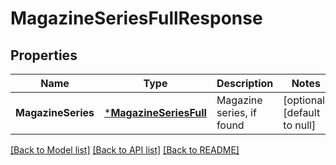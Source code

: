 # MagazineSeriesFullResponse

## Properties
Name | Type | Description | Notes
------------ | ------------- | ------------- | -------------
**MagazineSeries** | [***MagazineSeriesFull**](MagazineSeriesFull.md) | Magazine series, if found | [optional] [default to null]

[[Back to Model list]](../README.md#documentation-for-models) [[Back to API list]](../README.md#documentation-for-api-endpoints) [[Back to README]](../README.md)


